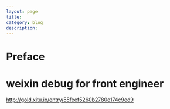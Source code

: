 ```yaml
---
layout: page
title:	
category: blog
description: 
---
```

# Preface


# weixin debug for front engineer
http://gold.xitu.io/entry/55feef5260b2780e174c9ed9
